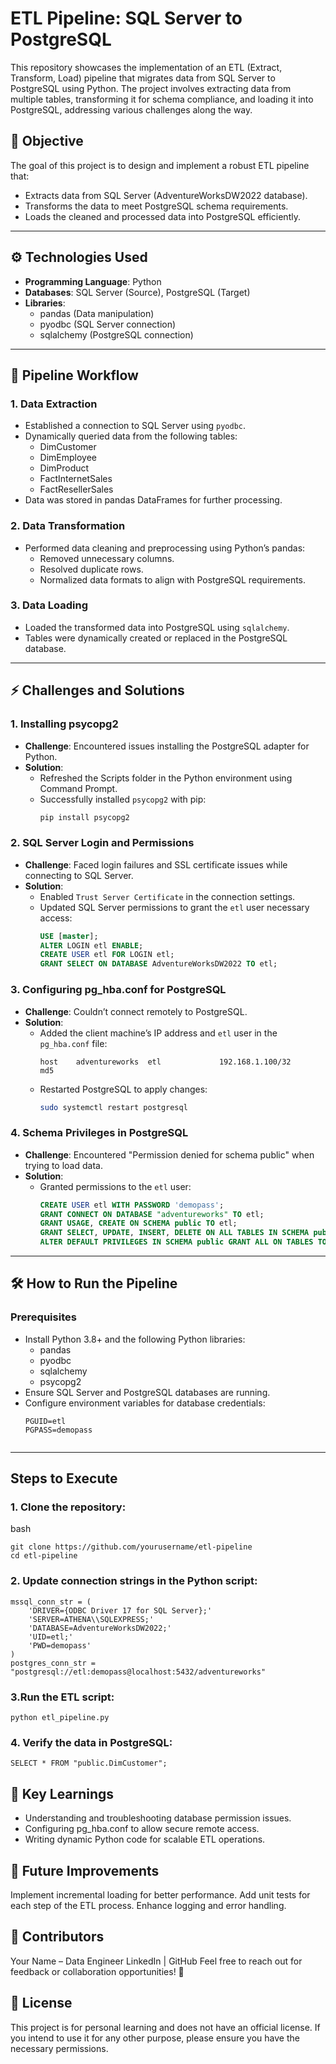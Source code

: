 # ETL Pipeline: SQL Server to PostgreSQL

This repository showcases the implementation of an ETL (Extract, Transform, Load) pipeline that migrates data from SQL Server to PostgreSQL using Python. The project involves extracting data from multiple tables, transforming it for schema compliance, and loading it into PostgreSQL, addressing various challenges along the way.

## 📌 Objective  
The goal of this project is to design and implement a robust ETL pipeline that:
- Extracts data from SQL Server (AdventureWorksDW2022 database).
- Transforms the data to meet PostgreSQL schema requirements.
- Loads the cleaned and processed data into PostgreSQL efficiently.

---

## ⚙️ Technologies Used  
- **Programming Language**: Python  
- **Databases**: SQL Server (Source), PostgreSQL (Target)  
- **Libraries**:  
  - pandas (Data manipulation)  
  - pyodbc (SQL Server connection)  
  - sqlalchemy (PostgreSQL connection)  

---

## 🚀 Pipeline Workflow  
### 1. Data Extraction  
- Established a connection to SQL Server using `pyodbc`.
- Dynamically queried data from the following tables:
  - DimCustomer
  - DimEmployee
  - DimProduct
  - FactInternetSales
  - FactResellerSales
- Data was stored in pandas DataFrames for further processing.

### 2. Data Transformation  
- Performed data cleaning and preprocessing using Python’s pandas:
  - Removed unnecessary columns.
  - Resolved duplicate rows.
  - Normalized data formats to align with PostgreSQL requirements.

### 3. Data Loading  
- Loaded the transformed data into PostgreSQL using `sqlalchemy`.
- Tables were dynamically created or replaced in the PostgreSQL database.

---

## ⚡ Challenges and Solutions  
### 1. Installing psycopg2  
- **Challenge**: Encountered issues installing the PostgreSQL adapter for Python.  
- **Solution**:  
  - Refreshed the Scripts folder in the Python environment using Command Prompt.  
  - Successfully installed `psycopg2` with pip:  
    ```bash
    pip install psycopg2
    ```

### 2. SQL Server Login and Permissions  
- **Challenge**: Faced login failures and SSL certificate issues while connecting to SQL Server.  
- **Solution**:  
  - Enabled `Trust Server Certificate` in the connection settings.  
  - Updated SQL Server permissions to grant the `etl` user necessary access:  
    ```sql
    USE [master];
    ALTER LOGIN etl ENABLE;
    CREATE USER etl FOR LOGIN etl;
    GRANT SELECT ON DATABASE AdventureWorksDW2022 TO etl;
    ```

### 3. Configuring pg_hba.conf for PostgreSQL  
- **Challenge**: Couldn’t connect remotely to PostgreSQL.  
- **Solution**:  
  - Added the client machine’s IP address and `etl` user in the `pg_hba.conf` file:  
    ```plaintext
    host    adventureworks  etl             192.168.1.100/32       md5
    ```
  - Restarted PostgreSQL to apply changes:  
    ```bash
    sudo systemctl restart postgresql
    ```

### 4. Schema Privileges in PostgreSQL  
- **Challenge**: Encountered "Permission denied for schema public" when trying to load data.  
- **Solution**:  
  - Granted permissions to the `etl` user:  
    ```sql
    CREATE USER etl WITH PASSWORD 'demopass';
    GRANT CONNECT ON DATABASE "adventureworks" TO etl;
    GRANT USAGE, CREATE ON SCHEMA public TO etl;
    GRANT SELECT, UPDATE, INSERT, DELETE ON ALL TABLES IN SCHEMA public TO etl;
    ALTER DEFAULT PRIVILEGES IN SCHEMA public GRANT ALL ON TABLES TO etl;
    ```

---

## 🛠️ How to Run the Pipeline  
### Prerequisites  
- Install Python 3.8+ and the following Python libraries:
  - pandas
  - pyodbc
  - sqlalchemy
  - psycopg2
- Ensure SQL Server and PostgreSQL databases are running.
- Configure environment variables for database credentials:  
  ```plaintext
  PGUID=etl  
  PGPASS=demopass


---
## Steps to Execute

### 1. Clone the repository:

bash
```
git clone https://github.com/yourusername/etl-pipeline  
cd etl-pipeline
```

### 2. Update connection strings in the Python script:

```
mssql_conn_str = (
    'DRIVER={ODBC Driver 17 for SQL Server};'
    'SERVER=ATHENA\\SQLEXPRESS;'
    'DATABASE=AdventureWorksDW2022;'
    'UID=etl;'
    'PWD=demopass'
)
postgres_conn_str = "postgresql://etl:demopass@localhost:5432/adventureworks"
```

### 3.Run the ETL script:

```
python etl_pipeline.py
```

### 4. Verify the data in PostgreSQL:

```
SELECT * FROM "public.DimCustomer";
```



## 🔑 Key Learnings

- Understanding and troubleshooting database permission issues.
- Configuring pg_hba.conf to allow secure remote access.
- Writing dynamic Python code for scalable ETL operations.



## 🔮 Future Improvements
Implement incremental loading for better performance.
Add unit tests for each step of the ETL process.
Enhance logging and error handling.

## 👥 Contributors
Your Name – Data Engineer
LinkedIn | GitHub
Feel free to reach out for feedback or collaboration opportunities! 🚀

## 📝 License
This project is for personal learning and does not have an official license. If you intend to use it for any other purpose, please ensure you have the necessary permissions.
